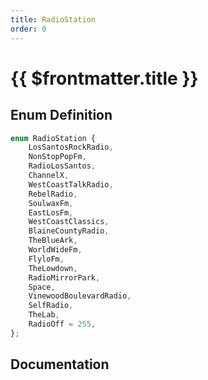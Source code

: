 ```yaml
---
title: RadioStation
order: 0
---
```


# {{ $frontmatter.title }}

## Enum Definition

```ts
enum RadioStation {
    LosSantosRockRadio,
    NonStopPopFm,
    RadioLosSantos,
    ChannelX,
    WestCoastTalkRadio,
    RebelRadio,
    SoulwaxFm,
    EastLosFm,
    WestCoastClassics,
    BlaineCountyRadio,
    TheBlueArk,
    WorldWideFm,
    FlyloFm,
    TheLowdown,
    RadioMirrorPark,
    Space,
    VinewoodBoulevardRadio,
    SelfRadio,
    TheLab,
    RadioOff = 255,
};
```

## Documentation

<!--@include: ./parts/radioStation.md-->
